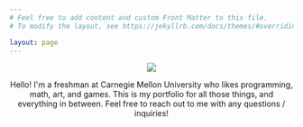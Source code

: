 ```yaml
---
# Feel free to add content and custom Front Matter to this file.
# To modify the layout, see https://jekyllrb.com/docs/themes/#overriding-theme-defaults

layout: page
---
```

<div style="text-align: CENTER;">
<img src="{{site.url}}/misc/profile.png"/>
<p></p>
<p>Hello! I'm a freshman at Carnegie Mellon University who likes programming, math, art, and games. This is my portfolio for all those things, and everything in between. Feel free to reach out to me with any questions / inquiries! </p>
</div>

